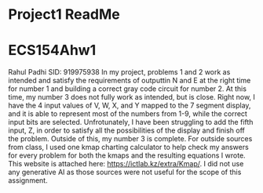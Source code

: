 # Project1 ReadMe
# ECS154Ahw1
Rahul Padhi 
SID: 919975938
In my project, problems 1 and 2 work as intended and satisfy the requirements of outputtin N and E at the right time for number 1 and building a correct gray code circuit for number 2. At this time, my number 3 does not fully work as intended, but is close. Right now, I have the 4 input values of V, W, X, and Y mapped to the 7 segment display, and it is able to represent most of the numbers from 1-9, while the correct input bits are selected. Unfrotunately, I have been struggling to add the fifth input, Z, in order to satisfy all the possibilities of the display and finish off the problem. Outside of this, my number 3 is complete. For outside sources from class, I used one kmap charting calculator to help check my answers for every problem for both the kmaps and the resulting equations I wrote. This website is attached here: https://ictlab.kz/extra/Kmap/. I did not use any generative AI as those sources were not useful for the scope of this assignment. 
